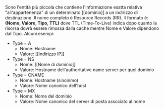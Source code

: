 Sono l'entità più piccola che contiene l'informazione esatta relativa "all'appartenenza" di un determinato [[dominio]] a un indirizzo di destinazione.
Il nome completo è Resource Records (RR).
Il formato è: **(Nome, Valore, Tipo, TTL)**
dove TTL (Time-To-Live) indica dopo quanto la risorsa dovrà essere rimossa dalla cache mentre Nome e Valore dipendono dal Tipo.
Alcuni esempi:
- Type = A
	- Nome: Hostname
	- Valore: [[Indirizzo IP]]
- Type = NS
	- Nome: [[Nome di dominio]]
	- Valore: Hostname dell'authoritative name server per quel dominio
- Type = CNAME
	- Nome: Hostname (sinonimo)
	- Valore: Nome canonico dell'host
- Type = MX
	- Nome: Nome del dominio
	- Valore: Nome canonico del server di posta associato al nome

